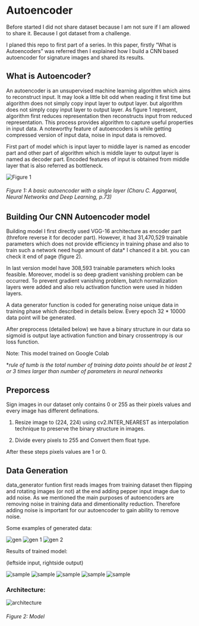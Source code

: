# Autoencoder
Before started I did not share dataset because I am not sure if I am allowed to share it. Because I got dataset from a challenge. 

I planed this repo to first part of a series. In this paper, firstly “What is Autoencoders” was referred then I explained how I build a CNN based autoencoder for signature images and shared its results.

## What is Autoencoder?

  An autoencoder is an unsupervised machine learning algorithm which aims to reconstruct  input. It may look a little bit odd when reading it first time but algorithm does not simply copy input layer to output layer. but algorithm does not simply copy input layer to output layer. As figure 1 represent, algorithm first reduces representation then reconstructs input from reduced representation. This process provides algorithm to capture useful properties in input data. A noteworthy feature of autoencoders is while getting compressed version of input data, noise in input data is removed.

  First part of model which is input layer to middle layer is named as encoder part and other part of algorithm which is middle layer to output layer is named  as decoder part. Encoded features of input is obtained from middle layer that is also referred as bottleneck.

![Figure 1](https://github.com/muhammetbozkurt/Autoencoder/blob/master/autoencoder_rep.png)
###### *Figure 1: A basic autoencoder with a single layer (Charu C. Aggarwal, Neural Networks and Deep Learning, p.73)*


## Building Our CNN Autoencoder model

Building model I first directly used VGG-16 architecture as encoder part (threfore reverse it for decoder part). However, it had 31,470,529 trainable parameters which does not provide efficiency in training phase and also to train such a network need huge amount of data* I chanced it a bit. you can check it end of page (figure 2). 

In last version model have 308,593  trainable parameters which looks feasible. Moreover, model is so deep gradient vanishing problem can be occurred. To prevent gradient vanishing problem, batch normalization layers were added and also relu activation function were used in hidden layers. 

A data generator function is coded for generating noise unique data in training phase which described in details below. Every epoch 32 * 10000 data point will be generated.

After preprocess (detailed below) we have a binary structure in our data so sigmoid is output  laye activation function and binary crossentropy is our loss function.

Note: This model trained on Google Colab

**rule of tumb is the total number of training data points should be at least 2 or 3 times larger than number of parameters in neural networks*

## Preporcess

Sign images in our dataset only contains 0 or 255 as their pixels  values and every image has  different definations.

1. Resize image to (224, 224) using cv2.INTER_NEAREST as interpolation technique to preserve the binary structure in images.

2. Divide every pixels to 255 and Convert them float type.

After these steps pixels values are 1 or 0.

## Data Generation

data_generator funtion first reads images from training dataset then flipping and rotating images (or not) at the end adding pepper input image due to add noise. As we mentioned the main purposes of autoencoders are removing noise in training data and dimentionality reduction. Therefore adding noise is important for our autoencoder to gain ability to remove noise. 

Some examples of generated data:

![gen](https://github.com/muhammetbozkurt/Autoencoder/blob/master/gen1.png)
![gen 1](https://github.com/muhammetbozkurt/Autoencoder/blob/master/gen2.png)
![gen 2](https://github.com/muhammetbozkurt/Autoencoder/blob/master/gen3.png)

Results of trained model:

(leftside input, rightside output)


![sample](https://github.com/muhammetbozkurt/Autoencoder/blob/master/sample1.png)
![sample](https://github.com/muhammetbozkurt/Autoencoder/blob/master/sample2.png)
![sample](https://github.com/muhammetbozkurt/Autoencoder/blob/master/sample3.png)
![sample](https://github.com/muhammetbozkurt/Autoencoder/blob/master/sample4.png)
![sample](https://github.com/muhammetbozkurt/Autoencoder/blob/master/sample.png)
 
 
 
 ### Architecture:
 
 ![architecture](https://github.com/muhammetbozkurt/Autoencoder/blob/master/model_plot.png)
 ###### *Figure 2:  Model*
